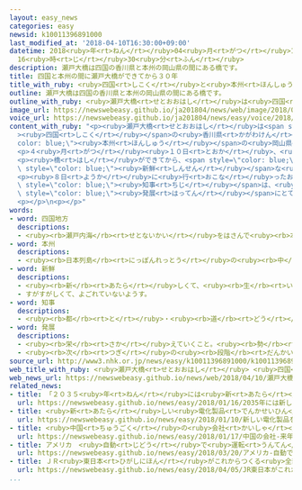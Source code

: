 ```yaml
---
layout: easy_news
categories: easy
newsid: k10011396891000
last_modified_at: '2018-04-10T16:30:00+09:00'
datetime: 2018<ruby>年<rt>ねん</rt></ruby>04<ruby>月<rt>がつ</rt></ruby>10<ruby>日<rt>にち</rt></ruby>
  16<ruby>時<rt>じ</rt></ruby>30<ruby>分<rt>ふん</rt></ruby>
description: 瀬戸大橋は四国の香川県と本州の岡山県の間にある橋です。
title: 四国と本州の間に瀬戸大橋ができてから３０年
title_with_ruby: <ruby>四国<rt>しこく</rt></ruby>と<ruby>本州<rt>ほんしゅう</rt></ruby>の<ruby>間<rt>あいだ</rt></ruby>に<ruby>瀬戸大橋<rt>せとおおはし</rt></ruby>ができてから３０<ruby>年<rt>ねん</rt></ruby>
outline: 瀬戸大橋は四国の香川県と本州の岡山県の間にある橋です。
outline_with_ruby: <ruby>瀬戸大橋<rt>せとおおはし</rt></ruby>は<ruby>四国<rt>しこく</rt></ruby>の<ruby>香川県<rt>かがわけん</rt></ruby>と<ruby>本州<rt>ほんしゅう</rt></ruby>の<ruby>岡山県<rt>おかやまけん</rt></ruby>の<ruby>間<rt>あいだ</rt></ruby>にある<ruby>橋<rt>はし</rt></ruby>です。
image_url: https://newswebeasy.github.io/ja201804/news/web/image/2018/04/10/K10011396891_1804100512_1804100534_01_03.jpg
voice_url: https://newswebeasy.github.io/ja201804/news/easy/voice/2018/04/10/k10011396891000.mp4
content_with_ruby: "<p><ruby>瀬戸大橋<rt>せとおおはし</rt></ruby>は<span style=\"color: blue;\"\
  ><ruby>四国<rt>しこく</rt></ruby></span>の<ruby>香川県<rt>かがわけん</rt></ruby>と<span style=\"\
  color: blue;\"><ruby>本州<rt>ほんしゅう</rt></ruby></span>の<ruby>岡山県<rt>おかやまけん</rt></ruby>の<ruby>間<rt>あいだ</rt></ruby>にある<ruby>橋<rt>はし</rt></ruby>です。<ruby>長<rt>なが</rt></ruby>さは１０ｋｍぐらいあって、<ruby>車<rt>くるま</rt></ruby>と<ruby>電車<rt>でんしゃ</rt></ruby>が<ruby>走<rt>はし</rt></ruby>っています。</p>\n\
  <p>４<ruby>月<rt>がつ</rt></ruby><ruby>１０日<rt>とおか</rt></ruby>、<ruby>瀬戸大橋<rt>せとおおはし</rt></ruby>ができてから３０<ruby>年<rt>ねん</rt></ruby>になりました。<ruby>今年<rt>ことし</rt></ruby>３<ruby>月<rt>がつ</rt></ruby>の<ruby>終<rt>お</rt></ruby>わりまでに１<ruby>億<rt>おく</rt></ruby>７０００<ruby>万<rt>まん</rt></ruby><ruby>台<rt>だい</rt></ruby>ぐらいの<ruby>車<rt>くるま</rt></ruby>がこの<ruby>橋<rt>はし</rt></ruby>を<ruby>通<rt>とお</rt></ruby>りました。<ruby>電車<rt>でんしゃ</rt></ruby>は１<ruby>日<rt>にち</rt></ruby>に２<ruby>万<rt>まん</rt></ruby>２０００<ruby>人<rt>にん</rt></ruby>ぐらいが<ruby>利用<rt>りよう</rt></ruby>しています。</p>\n\
  <p><ruby>橋<rt>はし</rt></ruby>ができてから、<span style=\"color: blue;\"><ruby>四国<rt>しこく</rt></ruby></span>から<ruby>東京<rt>とうきょう</rt></ruby>などの<ruby>大<rt>おお</rt></ruby>きなまちに<span\
  \ style=\"color: blue;\"><ruby>新鮮<rt>しんせん</rt></ruby></span>な<ruby>野菜<rt>やさい</rt></ruby>を<ruby>運<rt>はこ</rt></ruby>ぶことができるようになりました。<ruby>交通<rt>こうつう</rt></ruby>も<ruby>便利<rt>べんり</rt></ruby>になって、<ruby>人<rt>ひと</rt></ruby>の<ruby>生活<rt>せいかつ</rt></ruby>と<ruby>経済<rt>けいざい</rt></ruby>が<ruby>大<rt>おお</rt></ruby>きく<ruby>変<rt>か</rt></ruby>わりました。</p>\n\
  <p><ruby>８日<rt>ようか</rt></ruby>に<ruby>行<rt>おこな</rt></ruby>ったお<ruby>祝<rt>いわ</rt></ruby>いの<ruby>式<rt>しき</rt></ruby>で<ruby>香川県<rt>かがわけん</rt></ruby>と<ruby>岡山県<rt>おかやまけん</rt></ruby>の<span\
  \ style=\"color: blue;\"><ruby>知事<rt>ちじ</rt></ruby></span>は、<ruby>瀬戸大橋<rt>せとおおはし</rt></ruby>は<ruby>私<rt>わたし</rt></ruby>たちのまちの<span\
  \ style=\"color: blue;\"><ruby>発展<rt>はってん</rt></ruby></span>にとても<ruby>役<rt>やく</rt></ruby>に<ruby>立<rt>た</rt></ruby>っていると<ruby>言<rt>い</rt></ruby>いました。</p>\n\
  <p></p>\n<p></p>"
words:
- word: 四国地方
  descriptions:
  - <ruby><rb>瀬戸内海</rb><rt>せとないかい</rt></ruby>をはさんで<ruby><rb>本州</rb><rt>ほんしゅう</rt></ruby>と<ruby><rb>向</rb><rt>む</rt></ruby>かい<ruby><rb>合</rb><rt>あ</rt></ruby>っている<ruby><rb>大</rb><rt>おお</rt></ruby>きな<ruby><rb>島</rb><rt>しま</rt></ruby>。<ruby><rb>香川</rb><rt>かがわ</rt></ruby>・<ruby><rb>高知</rb><rt>こうち</rt></ruby>・<ruby><rb>愛媛</rb><rt>えひめ</rt></ruby>・<ruby><rb>徳島</rb><rt>とくしま</rt></ruby>の四<ruby><rb>県</rb><rt>けん</rt></ruby>がある。
- word: 本州
  descriptions:
  - <ruby><rb>日本列島</rb><rt>にっぽんれっとう</rt></ruby>の<ruby><rb>中</rb><rt>なか</rt></ruby>で、いちばん<ruby><rb>大</rb><rt>おお</rt></ruby>きい<ruby><rb>島</rb><rt>しま</rt></ruby>。
- word: 新鮮
  descriptions:
  - <ruby><rb>新</rb><rt>あたら</rt></ruby>しくて、<ruby><rb>生</rb><rt>い</rt></ruby>き<ruby><rb>生</rb><rt>い</rt></ruby>きしているようす。
  - すがすがしくて、よごれていないようす。
- word: 知事
  descriptions:
  - <ruby><rb>都</rb><rt>と</rt></ruby>・<ruby><rb>道</rb><rt>どう</rt></ruby>・<ruby><rb>府</rb><rt>ふ</rt></ruby>・<ruby><rb>県</rb><rt>けん</rt></ruby>などの<ruby><rb>政治</rb><rt>せいじ</rt></ruby>をとる、いちばん<ruby><rb>上</rb><rt>うえ</rt></ruby>の<ruby><rb>役目</rb><rt>やくめ</rt></ruby>。また、その<ruby><rb>人</rb><rt>ひと</rt></ruby>。
- word: 発展
  descriptions:
  - <ruby><rb>栄</rb><rt>さか</rt></ruby>えていくこと。<ruby><rb>勢</rb><rt>いきお</rt></ruby>いが、のび<ruby><rb>広</rb><rt>ひろ</rt></ruby>がること。
  - <ruby><rb>次</rb><rt>つぎ</rt></ruby>の<ruby><rb>段階</rb><rt>だんかい</rt></ruby>に<ruby><rb>進</rb><rt>すす</rt></ruby>むこと。
source_url: http://www3.nhk.or.jp/news/easy/k10011396891000/k10011396891000.html
web_title_with_ruby: <ruby>瀬戸大橋<rt>せとおおはし</rt></ruby> <ruby>四国<rt>しこく</rt></ruby>と<ruby>本州<rt>ほんしゅう</rt></ruby>を<ruby>結<rt>むす</rt></ruby>んで30<ruby>年<rt>ねん</rt></ruby>
web_news_url: https://newswebeasy.github.io/news/web/2018/04/10/瀬戸大橋-四国と本州を結んで30年
related_news:
- title: 「２０３５<ruby>年<rt>ねん</rt></ruby>には<ruby>新<rt>あたら</rt></ruby>しい<ruby>車<rt>くるま</rt></ruby>の２３％が<ruby>自動<rt>じどう</rt></ruby><ruby>運転<rt>うんてん</rt></ruby>の<ruby>車<rt>くるま</rt></ruby>になる」
  url: https://newswebeasy.github.io/news/easy/2018/01/16/2035年には新しい車の23が自動運転の車になる
- title: <ruby>新<rt>あたら</rt></ruby>しい<ruby>電化製品<rt>でんかせいひん</rt></ruby>を<ruby>紹介<rt>しょうかい</rt></ruby>するイベントがアメリカで<ruby>始<rt>はじ</rt></ruby>まる
  url: https://newswebeasy.github.io/news/easy/2018/01/10/新しい電化製品を紹介するイベントがアメリカで始まる
- title: <ruby>中国<rt>ちゅうごく</rt></ruby>の<ruby>会社<rt>かいしゃ</rt></ruby>　<ruby>来年<rt>らいねん</rt></ruby>アメリカで<ruby>車<rt>くるま</rt></ruby>を<ruby>売<rt>う</rt></ruby>り<ruby>始<rt>はじ</rt></ruby>める<ruby>計画<rt>けいかく</rt></ruby>を<ruby>発表<rt>はっぴょう</rt></ruby>
  url: https://newswebeasy.github.io/news/easy/2018/01/17/中国の会社-来年アメリカで車を売り始める計画を発表
- title: アメリカ　<ruby>自動<rt>じどう</rt></ruby>で<ruby>運転<rt>うんてん</rt></ruby>する<ruby>車<rt>くるま</rt></ruby>の<ruby>事故<rt>じこ</rt></ruby>で<ruby>１人<rt>ひとり</rt></ruby>が<ruby>亡<rt>な</rt></ruby>くなる
  url: https://newswebeasy.github.io/news/easy/2018/03/20/アメリカ-自動で運転する車の事故で1人が亡くなる
- title: ＪＲ<ruby>東日本<rt>ひがしにほん</rt></ruby>がこれからつくる<ruby>全部<rt>ぜんぶ</rt></ruby>の<ruby>電車<rt>でんしゃ</rt></ruby>にカメラを<ruby>付<rt>つ</rt></ruby>ける
  url: https://newswebeasy.github.io/news/easy/2018/04/05/JR東日本がこれからつくる全部の電車にカメラを付ける
...
```

